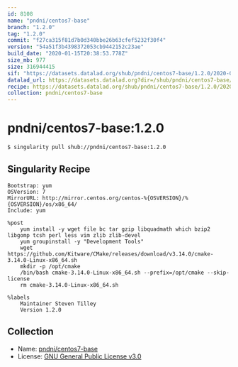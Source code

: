 ```yaml
---
id: 8108
name: "pndni/centos7-base"
branch: "1.2.0"
tag: "1.2.0"
commit: "f27ca315f81d7b0d340bbe26b63cfef5232f30f4"
version: "54a51f3b4398372053cb9442152c23ae"
build_date: "2020-01-15T20:38:53.778Z"
size_mb: 977
size: 316944415
sif: "https://datasets.datalad.org/shub/pndni/centos7-base/1.2.0/2020-01-15-f27ca315-54a51f3b/54a51f3b4398372053cb9442152c23ae.simg"
datalad_url: https://datasets.datalad.org?dir=/shub/pndni/centos7-base/1.2.0/2020-01-15-f27ca315-54a51f3b/
recipe: https://datasets.datalad.org/shub/pndni/centos7-base/1.2.0/2020-01-15-f27ca315-54a51f3b/Singularity
collection: pndni/centos7-base
---
```


# pndni/centos7-base:1.2.0

```bash
$ singularity pull shub://pndni/centos7-base:1.2.0
```

## Singularity Recipe

```singularity
Bootstrap: yum
OSVersion: 7
MirrorURL: http://mirror.centos.org/centos-%{OSVERSION}/%{OSVERSION}/os/x86_64/
Include: yum

%post
    yum install -y wget file bc tar gzip libquadmath which bzip2 libgomp tcsh perl less vim zlib zlib-devel
    yum groupinstall -y "Development Tools"
    wget https://github.com/Kitware/CMake/releases/download/v3.14.0/cmake-3.14.0-Linux-x86_64.sh
    mkdir -p /opt/cmake
    /bin/bash cmake-3.14.0-Linux-x86_64.sh --prefix=/opt/cmake --skip-license
    rm cmake-3.14.0-Linux-x86_64.sh

%labels
    Maintainer Steven Tilley
    Version 1.2.0
```

## Collection

 - Name: [pndni/centos7-base](https://github.com/pndni/centos7-base)
 - License: [GNU General Public License v3.0](https://api.github.com/licenses/gpl-3.0)

